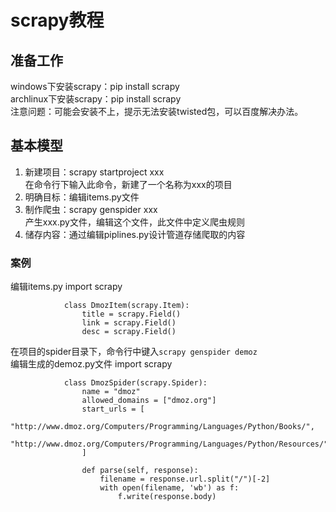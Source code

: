# scrapy教程 #
## 准备工作 ##
windows下安装scrapy：pip install scrapy  
archlinux下安装scrapy：pip install scrapy  
注意问题：可能会安装不上，提示无法安装twisted包，可以百度解决办法。  
## 基本模型 ##
1. 新建项目：scrapy startproject xxx  
在命令行下输入此命令，新建了一个名称为xxx的项目  
2. 明确目标：编辑items.py文件  
3. 制作爬虫：scrapy genspider xxx  
产生xxx.py文件，编辑这个文件，此文件中定义爬虫规则
4. 储存内容：通过编辑piplines.py设计管道存储爬取的内容  

### 案例 ###
编辑items.py
                import scrapy

                class DmozItem(scrapy.Item):
                    title = scrapy.Field()
                    link = scrapy.Field()
                    desc = scrapy.Field()

在项目的spider目录下，命令行中键入`scrapy genspider demoz`  
编辑生成的demoz.py文件
                import scrapy

                class DmozSpider(scrapy.Spider):
                    name = "dmoz"
                    allowed_domains = ["dmoz.org"]
                    start_urls = [
                        "http://www.dmoz.org/Computers/Programming/Languages/Python/Books/",
                        "http://www.dmoz.org/Computers/Programming/Languages/Python/Resources/"
                    ]

                    def parse(self, response):
                        filename = response.url.split("/")[-2]
                        with open(filename, 'wb') as f:
                            f.write(response.body)
